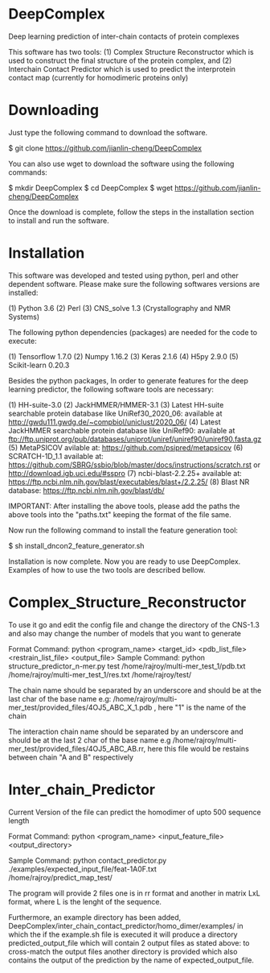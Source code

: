 # DeepComplex
Deep learning prediction of inter-chain contacts of protein complexes

This software has two tools:
(1) Complex Structure Reconstructor which is used to construct the final structure of the protein complex, and
(2) Interchain Contact Predictor which is used to predict the interprotein contact map (currently for homodimeric proteins only)

#                  Downloading             #

Just type the following command to download the software.

$ git clone https://github.com/jianlin-cheng/DeepComplex

You can also use wget to download the software using the following commands:

$ mkdir DeepComplex
$ cd DeepComplex
$ wget https://github.com/jianlin-cheng/DeepComplex

Once the download is complete, follow the steps in the installation section to install and run the software.


#                  Installation             #

This software was developed and tested using python, perl and other dependent software. Please make sure the following softwares versions are installed:

(1) Python 3.6
(2) Perl
(3) CNS_solve 1.3 (Crystallography and NMR Systems)

The following python dependencies (packages) are needed for the code to execute:

(1) Tensorflow 1.7.0
(2) Numpy 1.16.2
(3) Keras 2.1.6
(4) H5py 2.9.0
(5) Scikit-learn 0.20.3

Besides the python packages, In order to generate features for the deep learning predictor, the following software tools are necessary:

(1) HH-suite-3.0
(2) JackHMMER/HMMER-3.1
(3) Latest HH-suite searchable protein database like UniRef30_2020_06: available at http://gwdu111.gwdg.de/~compbiol/uniclust/2020_06/
(4) Latest JackHMMER searchable protein database like UniRef90: available at ftp://ftp.uniprot.org/pub/databases/uniprot/uniref/uniref90/uniref90.fasta.gz
(5) MetaPSICOV avilable at: https://github.com/psipred/metapsicov
(6) SCRATCH-1D_1.1 available at: https://github.com/SBRG/ssbio/blob/master/docs/instructions/scratch.rst or http://download.igb.uci.edu/#sspro
(7) ncbi-blast-2.2.25+ available at: https://ftp.ncbi.nlm.nih.gov/blast/executables/blast+/2.2.25/
(8) Blast NR database: https://ftp.ncbi.nlm.nih.gov/blast/db/

IMPORTANT: After installing the above tools, please add the paths the above tools into the "paths.txt" keeping the format of the file same.

Now run the following command to install the feature generation tool:

$ sh install_dncon2_feature_generator.sh

Installation is now complete. Now you are ready to use DeepComplex. Examples of how to use the two tools are described bellow.


#                  Complex_Structure_Reconstructor             #

To use it go and edit the config file and change the directory of the CNS-1.3 and also may change the number of models that you want to generate

Format Command:
python <program_name> <target_id> <pdb_list_file> <restrain_list_file> <output_file>
Sample Command:
python structure_predictor_n-mer.py test /home/rajroy/multi-mer_test_1/pdb.txt /home/rajroy/multi-mer_test_1/res.txt /home/rajroy/test/

The chain name should be separated by an underscore and should be at the last char of the base name
e.g: /home/rajroy/multi-mer_test/provided_files/4OJ5_ABC_X_1.pdb  , here "1" is the name of the chain

The interaction chain name should be separated by an underscore and should be at the last 2 char of the base name
e.g /home/rajroy/multi-mer_test/provided_files/4OJ5_ABC_AB.rr, here this file would be restains between chain "A and B" respectively


#                  Inter_chain_Predictor                 #

Current Version of the file can predict the homodimer of upto 500 sequence length

Format Command:
python <program_name> <input_feature_file> <output_directory>

Sample Command:
python contact_predictor.py ./examples/expected_input_file/feat-1A0F.txt /home/rajroy/predict_map_test/

The program will provide 2 files one is in rr format and another in matrix LxL format, where L is the lenght of the sequence.

Furthermore, an example directory has been added, DeepComplex/inter_chain_contact_predictor/homo_dimer/examples/ in which the if the example.sh file is executed it will produce a directory predicted_output_file which will contain 2 output files as stated above: to cross-match the output files another directory is provided which also contains the output of the prediction by the name of expected_output_file. 







